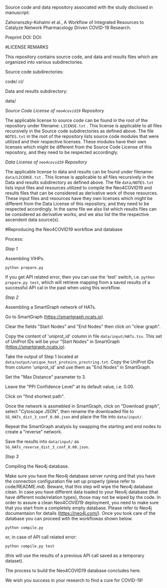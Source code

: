 Source code and data repository associated with the study disclosed in manuscript:


Zahoranszky-Kohalmi et al., A Workflow of Integrated Resources to Catalyze Network Pharmacology Driven COVID-19 Research. 

Preprint DOI:
DOI:


#LICENSE REMARKS


This repository contains source code, and data and results files which are organized into various subdirectories.

Source code subdirectories:

code/
ci/

Data and results subdirectory:

data/


*Source Code License of `neo4covid19` Repository*

The applicable license to source code can be found in the root of the repository under filename: `LICENSE.txt` . This license is applicable to all files recursively in the Source code subdirectories as defined above. The file `NOTES.txt` in the root of the repository lists source code modules that were utilized and their respective licenses. These modules have their own licenses which might be different from the Source Code License of this repository, and they need to be respected accordingly.

*Data License of `neo4covid19` Repository*

The applicable license to data and results can be found under filename: `data/LICENSE.txt` . This license is applicable to all files recursively in the Data and results subdirectory  as defined above. The file `data/NOTES.txt` lists input files and resources utilized to compile the Neo4COVID19 and results files that can be considered as derivative work of those resources. These input files and resources have they own licenses which might be different from the Data License of this repository, and they need to be respected accordingly. In the same file we also list which results files can be considered as derivative works, and we also list the the respective ascendent data source(s).




#Reproducing the Neo4COVID19 workflow and database




Process:

*Step 1*

Assembling VIHPs.

`python prepare.py`


If you get API related error, then you can use the 'test' switch, i.e. `python prepare.py test`, which will retrieve mapping from a saved results of a successful API cal in the past when using this workflow.

*Step 2*

Assembling a SmartGraph network of HATs.

Go to SmartGraph (https://smartgraph.ncats.io).

Clear the fields "Start Nodes" and "End Nodes" then click on "clear graph".


Copy the content of 'uniprot_id' column in file `data/input/HATs.tsv`. This set of UniProt IDs will be your "Start Nodes" in SmartGraph (https://smartgraph.ncats.io).

Take the output of Step 1 located at `data/output/unique_host_proteins_prestring.txt`. Copy the UniProt IDs from column 'uniprot_id' and use them as "End Nodes" in SmartGraph.

Set the "Max Distance" parameter to 3.

Leave the "PPI Confidence Level" at its default value, i.e. 0.00.

Click on "find shortest path".

Once the network is assmebled in SmartGraph, click on "Download graph", select "Cytoscape JSON", then rename the downloaded file to `SG_HATs_dist_3_conf_0.00.json` and place the file into `data/input/`.




Repeat the SmartGraph analysis by swapping the starting and end nodes to create a "reverse" network.

Save the results into `data/input/` as `SG_HATs_reverse_dist_3_conf_0.00.json`.


*Step 3*

Compiling the Neo4j database.


Make sure you have the Neo4j database server runing and that you have the connection configuration file set up properly (plese refer to code/README.md). Beware, that this step will wipe the Neo4j database clean. In case you have different data loaded to your Neo4j database (that have different node/relation types), those may not be wiped by the code. In order to assure a clean Neo4COVID19 deployment, you need to make sure that you start from a completely empty database. Please refer to Neo4j documentaion for details (https://neo4j.com/). Once you took care of the database you can proceed with the workflowas shown below.

`python compile.py`

or, in case of API call related error:

`python compile.py test`

(this will use the results of a previous API call saved as a temporary dataset).





The process to build the Neo4COVID19 database concludes here.

We wish you success in your research to find a cure for COVID-19!
